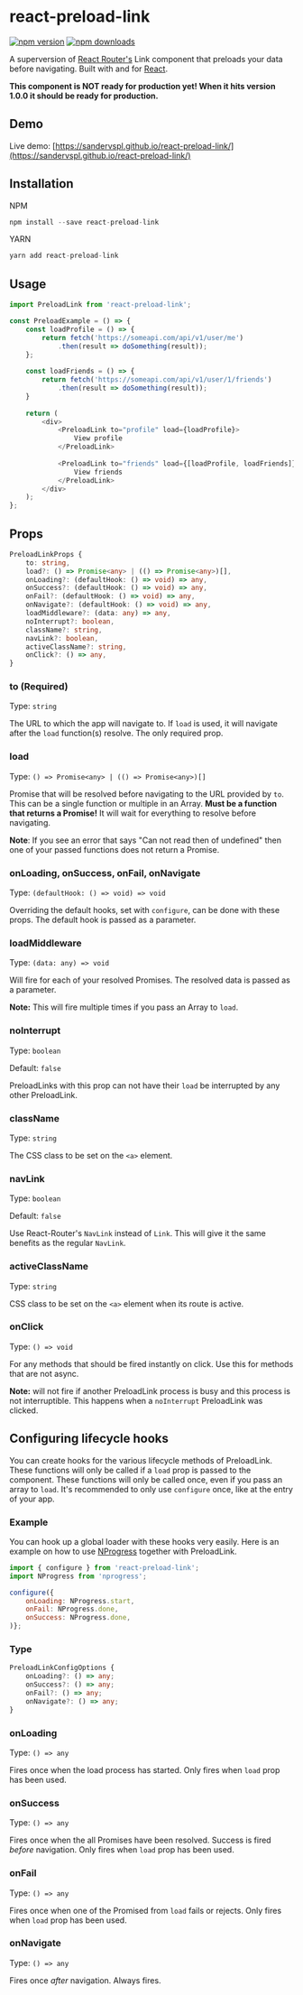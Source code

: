 # react-preload-link

[![npm version](https://img.shields.io/npm/v/react-preload-link.svg)](https://www.npmjs.com/package/react-preload-link)
[![npm downloads](https://img.shields.io/npm/dm/react-preload-link.svg)](https://www.npmjs.com/package/react-preload-link)

A superversion of [React Router's](https://github.com/ReactTraining/react-router) Link component that preloads your data before navigating. Built with and for [React](http://facebook.github.io/react/index.html).

**This component is NOT ready for production yet! When it hits version 1.0.0 it should be ready for production.**

## Demo

Live demo: [https://sandervspl.github.io/react-preload-link/](https://sandervspl.github.io/react-preload-link/)

## Installation

NPM

```js
npm install --save react-preload-link
```

YARN

```js
yarn add react-preload-link
```

## Usage

```js
import PreloadLink from 'react-preload-link';

const PreloadExample = () => {
    const loadProfile = () => {
        return fetch('https://someapi.com/api/v1/user/me')
            .then(result => doSomething(result));
    };
    
    const loadFriends = () => {
        return fetch('https://someapi.com/api/v1/user/1/friends')
            .then(result => doSomething(result));
    }
    
    return (
        <div>
            <PreloadLink to="profile" load={loadProfile}>
                View profile
            </PreloadLink>
            
            <PreloadLink to="friends" load={[loadProfile, loadFriends]}>
                View friends
            </PreloadLink>
        </div>
    );
};
```

## Props
```ts
PreloadLinkProps {
    to: string,
    load?: () => Promise<any> | (() => Promise<any>)[],
    onLoading?: (defaultHook: () => void) => any,
    onSuccess?: (defaultHook: () => void) => any,
    onFail?: (defaultHook: () => void) => any,
    onNavigate?: (defaultHook: () => void) => any,
    loadMiddleware?: (data: any) => any,
    noInterrupt?: boolean,
    className?: string,
    navLink?: boolean,
    activeClassName?: string,
    onClick?: () => any,
}
```

### to (Required)
Type: `string`

The URL to which the app will navigate to. If `load` is used, it will navigate after the `load` function(s) resolve. The only required prop.

### load
Type: `() => Promise<any> | (() => Promise<any>)[]`

Promise that will be resolved before navigating to the URL provided by `to`. This can be a single function or multiple in an Array. **Must be a function that returns a Promise!** It will wait for everything to resolve before navigating.

**Note**: If you see an error that says "Can not read then of undefined" then one of your passed functions does not return a Promise.

### onLoading, onSuccess, onFail, onNavigate
Type: `(defaultHook: () => void) => void`

Overriding the default hooks, set with `configure`, can be done with these props. The default hook is passed as a parameter.

### loadMiddleware
Type: `(data: any) => void`

Will fire for each of your resolved Promises. The resolved data is passed as a parameter.

**Note:** This will fire multiple times if you pass an Array to `load`.

### noInterrupt
Type: `boolean`

Default: `false`

 PreloadLinks with this prop can not have their `load` be interrupted by any other PreloadLink.
 
### className
Type: `string`

The CSS class to be set on the `<a>` element.

### navLink
Type: `boolean`

Default: `false`

Use React-Router's `NavLink` instead of `Link`. This will give it the same benefits as the regular `NavLink`.

### activeClassName
Type: `string`

CSS class to be set on the `<a>` element when its route is active.

### onClick
Type: `() => void`

For any methods that should be fired instantly on click. Use this for methods that are not async.

**Note:** will not fire if another PreloadLink process is busy and this process is not interruptible. This happens when a `noInterrupt` PreloadLink was clicked.

## Configuring lifecycle hooks

You can create hooks for the various lifecycle methods of PreloadLink. These functions will only be called if a `load` prop is passed to the component. These functions will only be called once, even if you pass an array to `load`. It's recommended to only use `configure` once, like at the entry of your app.

### Example
You can hook up a global loader with these hooks very easily. Here is an example on how to use [NProgress](https://github.com/rstacruz/nprogress/) together with PreloadLink.

```js
import { configure } from 'react-preload-link';
import NProgress from 'nprogress';

configure({
    onLoading: NProgress.start,
    onFail: NProgress.done,
    onSuccess: NProgress.done,
)};
```

### Type
```ts
PreloadLinkConfigOptions {
    onLoading?: () => any;
    onSuccess?: () => any;
    onFail?: () => any;
    onNavigate?: () => any;
}
```

### onLoading
Type: `() => any`

Fires once when the load process has started. Only fires when `load` prop has been used.

### onSuccess
Type: `() => any`

Fires once when the all Promises have been resolved. Success is fired *before* navigation. Only fires when `load` prop has been used.

### onFail
Type: `() => any`

Fires once when one of the Promised from `load` fails or rejects. Only fires when `load` prop has been used.

### onNavigate
Type: `() => any`

Fires once *after* navigation. Always fires.
